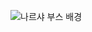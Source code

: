 ![나르샤 부스 배경](https://github.com/user-attachments/assets/a1f56419-a50e-47f0-aef2-e59f7fe38b79)
